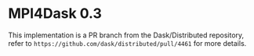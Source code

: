 # MPI4Dask 0.3

This implementation is a PR branch from the Dask/Distributed repository, refer to `https://github.com/dask/distributed/pull/4461` for more details.

